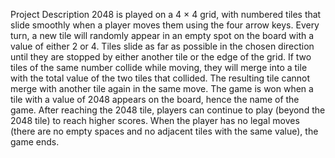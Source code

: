 Project Description
2048 is played on a 4 × 4 grid, with numbered tiles that slide smoothly when a player moves them using the four arrow keys. Every turn, a new tile will randomly appear in an empty spot on the board with a value of either 2 or 4. Tiles slide as far as possible in the chosen direction until they are stopped by either another tile or the edge of the grid. If two tiles of the same number collide while moving, they will merge into a tile with the total value of the two tiles that collided. The resulting tile cannot merge with another tile again in the same move. The game is won when a tile with a value of 2048 appears on the board, hence the name of the game. After reaching the 2048 tile, players can continue to play (beyond the 2048 tile) to reach higher scores. When the player has no legal moves (there are no empty spaces and no adjacent tiles with the same value), the game ends.

